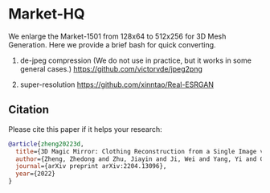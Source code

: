 # Market-HQ 

We enlarge the Market-1501 from 128x64 to 512x256  for 3D Mesh Generation. 
Here we provide a brief bash for quick converting. 

1. de-jpeg compression (We do not use in practice, but it works in some general cases.)
https://github.com/victorvde/jpeg2png


2. super-resolution
https://github.com/xinntao/Real-ESRGAN 



## Citation

Please cite this paper if it helps your research:

```bibtex
@article{zheng20223d,
  title={3D Magic Mirror: Clothing Reconstruction from a Single Image via a Causal Perspective},
  author={Zheng, Zhedong and Zhu, Jiayin and Ji, Wei and Yang, Yi and Chua, Tat-Seng},
  journal={arXiv preprint arXiv:2204.13096},
  year={2022}
}
```
